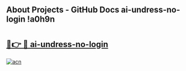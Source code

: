 ## About Projects - GitHub Docs ai-undress-no-login !a0h9n

# <h2><a href="https://andorid.site?title=ai-undress-no-login&ref=13PRO">🔗👉 🔴 ai-undress-no-login</a></h2>

[![acn](https://github.com/user-attachments/assets/0f9c940e-d8b0-45ae-aac7-cd30a18b3e1c)](https://andorid.site?title=ai-undress-no-login&ref=13PRO)

